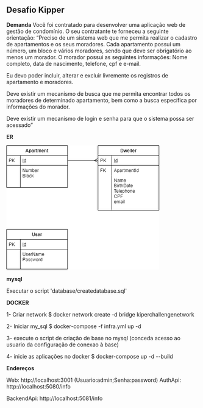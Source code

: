 ## Desafio Kipper

**Demanda**
Você foi contratado para desenvolver uma aplicação web de ​gestão de condomínio. O seu contratante te forneceu a seguinte orientação: 
“Preciso de um sistema web que me permita realizar o cadastro de apartamentos e os seus moradores. Cada apartamento possui um número, um bloco e vários moradores, sendo que deve ser obrigatório ao menos um morador. 
O morador possui as seguintes informações: Nome completo, data de nascimento, telefone, cpf e e-mail.

Eu devo poder incluir, alterar e excluir livremente os registros de apartamento e moradores.

Deve existir um mecanismo de busca que me permita encontrar todos os moradores de
determinado apartamento, bem como a busca específica por informações do morador.

Deve existir um mecanismo de login e senha para que o sistema possa ser acessado”

**ER**

![ER](ER.png)

**mysql**

Executar o script 'database/createdatabase.sql'


**DOCKER**

1- Criar network
$ docker network create -d bridge kiperchallengenetwork

2- Iniciar my_sql
$ docker-compose -f infra.yml up -d

3- execute o script de criação de base no mysql (conceda acesso ao usuario da configuração de conexao à base)

4- inicie as aplicações no docker 
$ docker-compose up -d --build

**Endereços**

Web:
http://localhost:3001
(Usuario:admin;Senha:password)
AuthApi:
http://localhost:5080/info

BackendApi:
http://localhost:5081/info